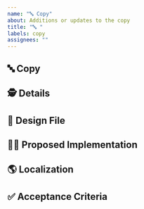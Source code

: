 ```yaml
---
name: "🔤 Copy"
about: Additions or updates to the copy
title: "🔤 "
labels: copy
assignees: ""
---
```


## 🔤 Copy

<!-- Describe the update or addition to the copy that you are proposing. -->

## 🕵️ Details

<!-- Add any additional details that could assist with the implementation of the new or existing copy. -->

## 🎨 Design File

<!--
(optional) Include the author of the linked design file's name (or even better, their `@githubUsername`) for future reference.
-->

<!-- (optional) Include a link to the design file (if it exists). -->

## 🙋‍♀️ Proposed Implementation

<!-- (optional) Do you have any copy that you would like to propose? -->

## 🌎 Localization

<!-- (optional) Provide any new copy along with translations available. -->

## ✅ Acceptance Criteria

<!-- A set of assumptions which, when tested, verify that the copy has been added or updated appropriately. -->

<!--
- [ ] Criteria 1
- [ ] Criteria 2
-->
